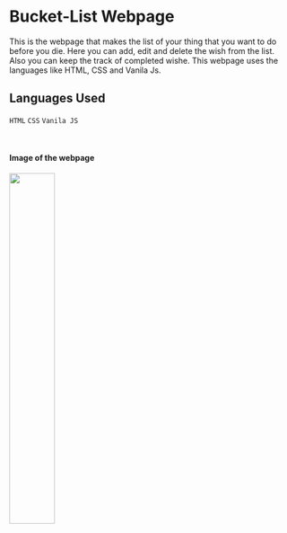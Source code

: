 # Bucket-List Webpage

This is the webpage that makes the list of your thing that you want to do before you die. Here you can add, edit and delete the wish from the list. Also you can keep the track of completed wishe. This webpage uses the languages like HTML, CSS and Vanila Js.

## Languages Used

`HTML` `CSS` `Vanila JS`

<br>

#### Image of the webpage

<img src="https://github.com/PrasadP27/BucketList-Webpage/assets/157368807/781d488e-e053-4732-bc0e-02b65a58dcd4" width="40%" />
